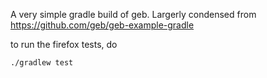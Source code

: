 
A very simple gradle build of geb.   Largerly condensed from https://github.com/geb/geb-example-gradle

to run the firefox tests, do

    ./gradlew test


